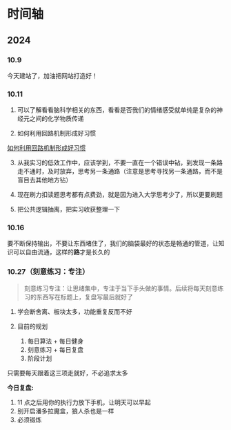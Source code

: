 # 时间轴

## 2024

### 10.9

今天建站了，加油把网站打造好！

### 10.11

1. 可以了解看看脑科学相关的东西，看看是否我们的情绪感受就单纯是复杂的神经元之间的化学物质传递

2. 如何利用回路机制形成好习惯

[如何利用回路机制形成好习惯](../essays/如何利用回路机制形成好习惯)

3. 从我实习的低效工作中，应该学到，不要一直在一个错误中钻，到发现一条路走不通时，及时放弃，思考另一条通路（注意是思考寻找另一条通路，而不是盲目去其他地方钻）

4. 现在刷力扣读题思考都有点费劲，就是因为进入大学思考少了，所以更要刷题

5. 把公共逻辑抽离，把实习收获整理一下

### 10.16

要不断保持输出，不要让东西堵住了，我们的脑袋最好的状态是畅通的管道，让知识可以自由流通，这样的**路**才是长久的

### 10.27（刻意练习：专注）

> 刻意练习专注：让思绪集中，专注于当下手头做的事情。后续将每天刻意练习的东西写在标题上，复盘写最后就好了

1. 学会断舍离、板块太多，功能重复反而不好

2. 目前的规划
   1. 每日算法 + 每日健身
   2. 刻意练习 + 每日复盘
   3. 阶段计划

只需要每天跟着这三项走就好，不必追求太多

**今日复盘:**

1.  11 点之后用你的执行力放下手机，让明天可以早起
2.  别开启潘多拉魔盒，狼人杀也是一样
3.  必须锻炼
